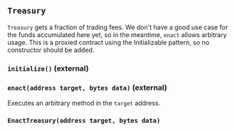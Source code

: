 ## `Treasury`

`Treasury` gets a fraction of trading fees. We don't have a good use case for the funds
accumulated here yet, so in the meantime, `enact` allows arbitrary usage.
This is a proxied contract using the Initializable pattern, so no constructor should be added.




### `initialize()` (external)





### `enact(address target, bytes data)` (external)

Executes an arbitrary method in the `target` address.





### `EnactTreasury(address target, bytes data)`







